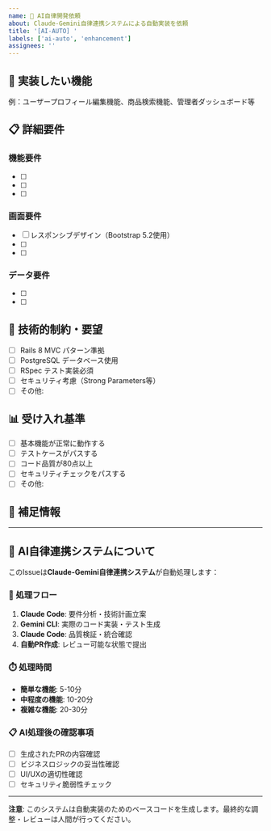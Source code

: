 ```yaml
---
name: 🤖 AI自律開発依頼
about: Claude-Gemini自律連携システムによる自動実装を依頼
title: '[AI-AUTO] '
labels: ['ai-auto', 'enhancement']
assignees: ''
---
```


## 🎯 実装したい機能
<!-- 実装したい機能を具体的に記述してください -->

例：ユーザープロフィール編集機能、商品検索機能、管理者ダッシュボード等

## 📋 詳細要件

### 機能要件
<!-- 機能の詳細な説明 -->
- [ ] 
- [ ] 
- [ ] 

### 画面要件  
<!-- UI/UXに関する要求 -->
- [ ] レスポンシブデザイン（Bootstrap 5.2使用）
- [ ] 
- [ ] 

### データ要件
<!-- データベース、モデルに関する要求 -->
- [ ] 
- [ ] 

## 🔧 技術的制約・要望
<!-- 特別な技術要件があれば記述 -->

- [ ] Rails 8 MVC パターン準拠
- [ ] PostgreSQL データベース使用
- [ ] RSpec テスト実装必須
- [ ] セキュリティ考慮（Strong Parameters等）
- [ ] その他: 

## 📊 受け入れ基準
<!-- 完成の判定基準 -->

- [ ] 基本機能が正常に動作する
- [ ] テストケースがパスする
- [ ] コード品質が80点以上
- [ ] セキュリティチェックをパスする
- [ ] その他: 

## 💭 補足情報
<!-- その他、実装に役立つ情報があれば記述 -->

---

## 🤖 AI自律連携システムについて

このIssueは**Claude-Gemini自律連携システム**が自動処理します：

### 🔄 処理フロー
1. **Claude Code**: 要件分析・技術計画立案
2. **Gemini CLI**: 実際のコード実装・テスト生成  
3. **Claude Code**: 品質検証・統合確認
4. **自動PR作成**: レビュー可能な状態で提出

### ⏱️ 処理時間
- **簡単な機能**: 5-10分
- **中程度の機能**: 10-20分  
- **複雑な機能**: 20-30分

### 📋 AI処理後の確認事項
- [ ] 生成されたPRの内容確認
- [ ] ビジネスロジックの妥当性確認
- [ ] UI/UXの適切性確認
- [ ] セキュリティ脆弱性チェック

---

**注意**: このシステムは自動実装のためのベースコードを生成します。最終的な調整・レビューは人間が行ってください。